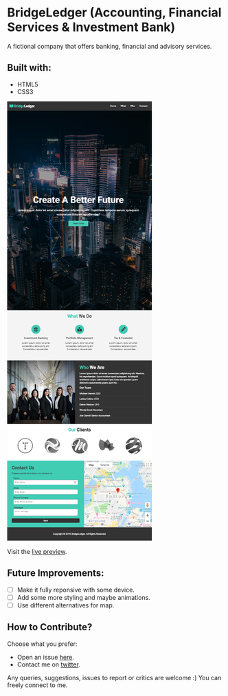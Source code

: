# BridgeLedger (Accounting, Financial Services & Investment Bank)

A fictional company that offers banking, financial and advisory services.

## Built with:
- HTML5
- CSS3

![BridgeLedger Screenshot](img/screenshot.png "BridgeLedger Screenshot")

Visit the [live preview](https://genesisgabiola.github.io/bridgeLedger/).

## Future Improvements:
- [ ] Make it fully reponsive with some device.
- [ ] Add some more styling and maybe animations.
- [ ] Use different alternatives for map.

## How to Contribute?
Choose what you prefer:
- Open an issue [here](https://github.com/genesisgabiola/bridgeLedger/issues).
- Contact me on [twitter](http://twitter.com/genesisgabiola).

Any queries, suggestions, issues to report or critics are welcome :) You can freely connect to me.